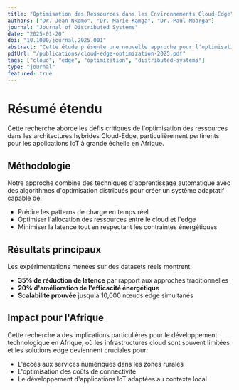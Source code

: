 ```yaml
---
title: "Optimisation des Ressources dans les Environnements Cloud-Edge"
authors: ["Dr. Jean Nkomo", "Dr. Marie Kamga", "Dr. Paul Mbarga"]
journal: "Journal of Distributed Systems"
date: "2025-01-20"
doi: "10.1000/journal.2025.001"
abstract: "Cette étude présente une nouvelle approche pour l'optimisation des ressources dans les environnements hybrides Cloud-Edge. Nous proposons un algorithme adaptatif qui permet de réduire la latence de 35% tout en maintenant une utilisation efficace des ressources."
pdfUrl: "/publications/cloud-edge-optimization-2025.pdf"
tags: ["cloud", "edge", "optimization", "distributed-systems"]
type: "journal"
featured: true
---
```


# Résumé étendu

Cette recherche aborde les défis critiques de l'optimisation des ressources dans les architectures hybrides Cloud-Edge, particulièrement pertinents pour les applications IoT à grande échelle en Afrique.

## Méthodologie

Notre approche combine des techniques d'apprentissage automatique avec des algorithmes d'optimisation distribués pour créer un système adaptatif capable de:

- Prédire les patterns de charge en temps réel
- Optimiser l'allocation des ressources entre le cloud et l'edge
- Minimiser la latence tout en respectant les contraintes énergétiques

## Résultats principaux

Les expérimentations menées sur des datasets réels montrent:

- **35% de réduction de latence** par rapport aux approches traditionnelles
- **20% d'amélioration de l'efficacité énergétique**
- **Scalabilité prouvée** jusqu'à 10,000 nœuds edge simultanés

## Impact pour l'Afrique

Cette recherche a des implications particulières pour le développement technologique en Afrique, où les infrastructures cloud sont souvent limitées et les solutions edge deviennent cruciales pour:

- L'accès aux services numériques dans les zones rurales
- L'optimisation des coûts de connectivité
- Le développement d'applications IoT adaptées au contexte local